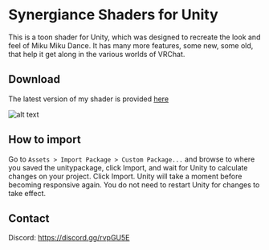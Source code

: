 # Synergiance Shaders for Unity
This is a toon shader for Unity, which was designed to recreate the look and feel of Miku Miku Dance.
It has many more features, some new, some old, that help it get along in the various worlds of VRChat.

## Download
The latest version of my shader is provided [here](https://github.com/synergiance/Synergiance-Shaders-For-Unity/releases/latest)

![alt text](https://img.shields.io/github/downloads/synergiance/Synergiance-Shaders-For-Unity/total?style=for-the-badge "Downloads")

## How to import
Go to `Assets > Import Package > Custom Package...` and browse to where you saved the unitypackage,
click Import, and wait for Unity to calculate changes on your project.  Click Import.
Unity will take a moment before becoming responsive again.
You do not need to restart Unity for changes to take effect.

## Contact
Discord: https://discord.gg/rvpGU5E
